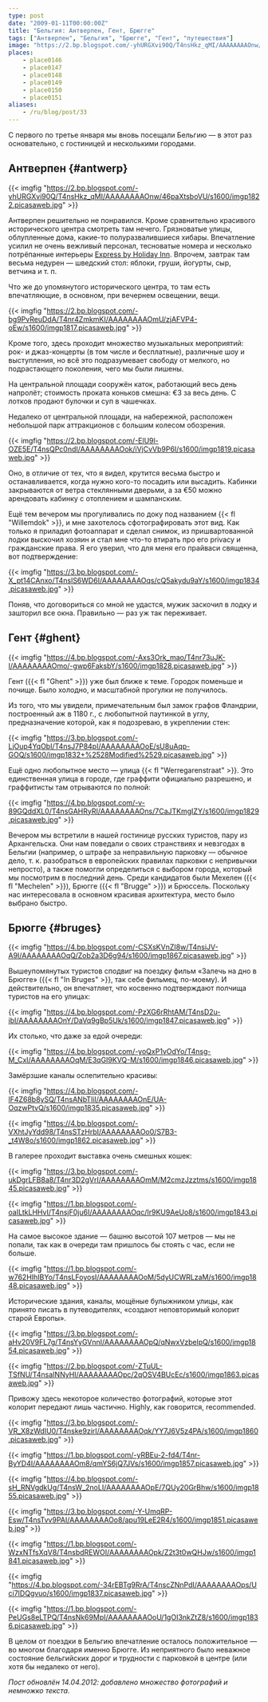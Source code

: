 ```yaml
---
type: post
date: "2009-01-11T00:00:00Z"
title: "Бельгия: Антверпен, Гент, Брюгге"
tags: ["Антверпен", "Бельгия", "Брюгге", "Гент", "путешествия"]
image: "https://2.bp.blogspot.com/-yhURGXvi90Q/T4nsHkz_qMI/AAAAAAAAOnw/46paXtsboVU/s1600/imgp1822.picasaweb.jpg"
places:
    - place0146
    - place0147
    - place0148
    - place0149
    - place0150
    - place0151
aliases:
    - /ru/blog/post/33
---
```


С первого по третье января мы вновь посещали Бельгию — в этот раз основательно, с гостиницей и несколькими городами.

## Антверпен {#antwerp}

{{< imgfig "https://2.bp.blogspot.com/-yhURGXvi90Q/T4nsHkz_qMI/AAAAAAAAOnw/46paXtsboVU/s1600/imgp1822.picasaweb.jpg" >}}

<!--more-->

Антверпен решительно не понравился. Кроме сравнительно красивого исторического центра смотреть там нечего. Грязноватые улицы, облупленные дома, какие-то полуразвалившиеся хибары. Впечатление усилил не очень вежливый персонал, тесноватые номера и несколько потрёпанные интерьеры [Express by Holiday Inn](http://www.ichotelsgroup.com/h/d/ex/1/en/hotel/anrhe). Впрочем, завтрак там весьма недурен — шведский стол: яблоки, груши, йогурты, сыр, ветчина и т.&nbsp;п.

Что же до упомянутого исторического центра, то там есть впечатляющие, в основном, при вечернем освещении, вещи.

{{< imgfig "https://2.bp.blogspot.com/-bg9PvReuDdA/T4nr4ZmkmKI/AAAAAAAAOmU/zjAFVP4-oEw/s1600/imgp1817.picasaweb.jpg" >}}

Кроме того, здесь проходит множество музыкальных мероприятий: рок- и джаз-концерты (в том числе и бесплатные), различные шоу и выступления, но всё это подразумевает свободу от мелкого, но подрастающего поколения, чего мы были лишены.

На центральной площади сооружён каток, работающий весь день напролёт; стоимость проката коньков смешна: €3 за весь день. С лотков продают булочки и суп в чашечках.

Недалеко от центральной площади, на набережной, расположен небольшой парк аттракционов с большим колесом обозрения.

{{< imgfig "https://2.bp.blogspot.com/-ElU9l-OZE5E/T4nsQPc0ndI/AAAAAAAAOok/iVjCvVb9P6I/s1600/imgp1819.picasaweb.jpg" >}}

Оно, в отличие от тех, что я видел, крутится весьма быстро и останавливается, когда нужно кого-то посадить или высадить. Кабинки закрываются от ветра стеклянными дверьми, а за €50 можно арендовать кабинку с отоплением и шампанским.

Ещё тем вечером мы прогуливались по доку под названием {{< fl "Willemdok" >}}, и мне захотелось сфотографировать этот вид. Как только я приладил фотоаппарат и сделал снимок, из пришвартованной лодки выскочил хозяин и стал мне что-то втирать про его privacy и гражданские права. Я его уверил, что для меня его прайваси священна, вот подтверждение:

{{< imgfig "https://3.bp.blogspot.com/-X_pt14CAnxo/T4nslS6WD6I/AAAAAAAAOqs/cQ5akydu9aY/s1600/imgp1834.picasaweb.jpg" >}}

Поняв, что договориться со мной не удастся, мужик заскочил в лодку и зашторил все окна. Правильно — раз уж так переживает.

## Гент {#ghent}

{{< imgfig "https://4.bp.blogspot.com/-Axs3Ork_mao/T4nr73uJK-I/AAAAAAAAOmo/-gwp6FaksbY/s1600/imgp1828.picasaweb.jpg" >}}

Гент ({{< fl "Ghent" >}}) уже был ближе к теме. Городок поменьше и почище. Было холодно, и масштабной прогулки не получилось.

Из того, что мы увидели, примечательным был замок графов Фландрии, построенный аж в 1180 г., с любопытной паутинкой в углу, предназначение которой, как я подозреваю, в укреплении стен:

{{< imgfig "https://3.bp.blogspot.com/-LjOup4YqObI/T4nsJ7P84pI/AAAAAAAAOoE/sU8uAqp-GOQ/s1600/imgp1832+%2528Modified%2529.picasaweb.jpg" >}}

Ещё одно любопытное место — улица {{< fl "Werregarenstraat" >}}. Это единственная улица в городе, где граффити официально разрешено, и граффитисты там отрываются по полной:

{{< imgfig "https://4.bp.blogspot.com/-v-89GQddXL0/T4nsGAHRyRI/AAAAAAAAOns/7CaJTKmgIZY/s1600/imgp1829.picasaweb.jpg" >}}

Вечером мы встретили в нашей гостинице русских туристов, пару из Архангельска. Они нам поведали о своих странствиях и невзгодах в Бельгии (например, о штрафе за неправильную парковку — обычное дело, т.&nbsp;к. разобраться в европейских правилах парковки с непривычки непросто), а также помогли определиться с выбором города, который мы посмотрим в последний день. Среди кандидатов были Мехелен ({{< fl "Mechelen" >}}), Брюгге ({{< fl "Brugge" >}}) и Брюссель. Поскольку нас интересовала в основном красивая архитектура, место было выбрано быстро.

## Брюгге {#bruges}

{{< imgfig "https://4.bp.blogspot.com/-CSXsKVnZI8w/T4nsiJV-A9I/AAAAAAAAOqQ/Zob2a3D6g94/s1600/imgp1867.picasaweb.jpg" >}}

Вышеупомянутых туристов сподвиг на поездку фильм «Залечь на дно в Брюгге» ({{< fl "In Bruges" >}}, так себе фильмец, по-моему). И действительно, он впечатляет, что косвенно подтверждают полчища туристов на его улицах:

{{< imgfig "https://4.bp.blogspot.com/-PzXG6rRhtAM/T4nsD2u-ibI/AAAAAAAAOnY/DaVq9gBp5Uk/s1600/imgp1847.picasaweb.jpg" >}}

Их столько, что даже за едой очереди:

{{< imgfig "https://4.bp.blogspot.com/-yoQxP1vOdYo/T4nsg-M_CxI/AAAAAAAAOqM/E3qGI9KVQ-M/s1600/imgp1846.picasaweb.jpg" >}}

Замёрзшие каналы ослепительно красивы:

{{< imgfig "https://4.bp.blogspot.com/-lF4Z68b8ySQ/T4nsANbTliI/AAAAAAAAOnE/UA-OqzwPtvQ/s1600/imgp1835.picasaweb.jpg" >}}

{{< imgfig "https://4.bp.blogspot.com/-VXhtJyYdd98/T4nsSTzHrbI/AAAAAAAAOo0/S7B3-_t4W8o/s1600/imgp1862.picasaweb.jpg" >}}

В галерее проходит выставка очень смешных кошек:

{{< imgfig "https://3.bp.blogspot.com/-ukDgrLFB8a8/T4nr3D2gVrI/AAAAAAAAOmM/M2cmzJzztms/s1600/imgp1845.picasaweb.jpg" >}}

{{< imgfig "https://1.bp.blogspot.com/-oaILtkLHHvI/T4nsjF0ju6I/AAAAAAAAOqc/Ir9KU9AeUo8/s1600/imgp1843.picasaweb.jpg" >}}

На самое высокое здание — башню высотой 107 метров — мы не попали, так как в очереди там пришлось бы стоять с час, если не больше.

{{< imgfig "https://1.bp.blogspot.com/-w762HIhIBYo/T4nsLFoyosI/AAAAAAAAOoM/5dyUCWRLzaM/s1600/imgp1848.picasaweb.jpg" >}}

Исторические здания, каналы, мощёные булыжником улицы, как принято писать в путеводителях, «создают неповторимый колорит старой Европы».

{{< imgfig "https://3.bp.blogspot.com/-aHv20V9FL7g/T4nsYyGVnnI/AAAAAAAAOpQ/qNwxVzbelpQ/s1600/imgp1854.picasaweb.jpg" >}}

{{< imgfig "https://2.bp.blogspot.com/-ZTuUL-TSfNU/T4nsaINNyHI/AAAAAAAAOpc/2qOSV4BUcEc/s1600/imgp1863.picasaweb.jpg" >}}

Привожу здесь некоторое количество фотографий, которые этот колорит передают лишь частично. Highly, как говорится, recommended.

{{< imgfig "https://3.bp.blogspot.com/-VR_X8zWdIU0/T4nske9zirI/AAAAAAAAOqk/YY7J6V5z4PA/s1600/imgp1860.picasaweb.jpg" >}}

{{< imgfig "https://1.bp.blogspot.com/-yRBEu-2-fd4/T4nr-ByYD4I/AAAAAAAAOm8/qmYS6jQ7JVs/s1600/imgp1857.picasaweb.jpg" >}}

{{< imgfig "https://4.bp.blogspot.com/-sH_RNVgdkUg/T4nsW_2noLI/AAAAAAAAOpE/7QUy20GrBhw/s1600/imgp1855.picasaweb.jpg" >}}

{{< imgfig "https://3.bp.blogspot.com/-Y-UmqRP-Esw/T4nsTvv9PAI/AAAAAAAAOo8/apu19LeE2R4/s1600/imgp1851.picasaweb.jpg" >}}

{{< imgfig "https://1.bp.blogspot.com/-WzxNTfsXqV8/T4nsbdREWOI/AAAAAAAAOpk/Z2t3t0wQHJw/s1600/imgp1841.picasaweb.jpg" >}}

{{< imgfig "https://4.bp.blogspot.com/-34rEBTg9RrA/T4nscZNnPdI/AAAAAAAAOps/Uci7IDQgvuo/s1600/imgp1837.picasaweb.jpg" >}}

{{< imgfig "https://1.bp.blogspot.com/-PeUGs8eLTPQ/T4nsNk69MpI/AAAAAAAAOoU/1gOI3nkZtZ8/s1600/imgp1836.picasaweb.jpg" >}}

В целом от поездки в Бельгию впечатление осталось положительное — во многом благодаря именно Брюгге. Из неприятного было неважное состояние бельгийских дорог и трудности с парковкой в центре (или хотя бы недалеко от него).

*Пост обновлён 14.04.2012: добавлено множество фотографий и немножко текста.*

